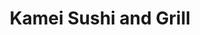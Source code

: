 ---
layout: place
title: "Kamei Sushi and Grill"
permalink: /texas/college-station/kamei-sushi-and-grill.html
stateAbbr: TX
stateName: Texas
cityName: College Station
seo:
  name: "Kamei Sushi and Grill"
  type: Restaurant
  links: https://www.kameisushiandgrilltx.com/
description: "Looking for sushi in College Station, Texas? Check out Kamei Sushi and Grill for a delightful Japanese dining experience. Enjoy a variety of sushi and other ..."
place_id: ChIJIenJccqaRoYR7ai1JDjVCkk
photos:
  - name: >-
      places/ChIJIenJccqaRoYR7ai1JDjVCkk/photos/AeeoHcKMdhUMhM3OIAR9u9gVnd7GU8dNlVk2GyZecjkyi_fhTLrL4H6wsYmvIGNhBluFSwuSQN9NKZPHVVnHUikJubEQd-9Pbb6xFVn1NNzZfC15paRi3LjRNTagYhsM1BOBL3KHalnl9euee2WVr7XaQfLCzm1kjG5k23Gc6CWGViR3P30YvsdyntFqMnhifP_mdesin-QuPQ6tGifSBAAccm7UR4mi5zrwv4irbS60I3805A9Gt0Ly3Nu2QEqLho6sk25R9gm9PbpZ-Fj462_loY6NQpVtsgKB3nENjC4OEBkVVhwQOZPWiCPYPSMmddvX1Ma9o5fep-MB8lGcWqKYUArG9pJkVg8qZIcL5szmiDa4S_-HQInn4FZynZJEbifhY_VpKwaZ8A5n15aXXbX-6xwTKfmQWHPpMr3yzrUXy6k
    widthPx: 3072
    heightPx: 2340
    authorAttributions:
      - displayName: Dr Y
        uri: https://maps.google.com/maps/contrib/112211163110323359379
        photoUri: >-
          https://lh3.googleusercontent.com/a-/ALV-UjVCpYISP0g9KTI1PeBW5VUytQ8gdWbdHwXeh8hnL-E5DxvRt-TbAw=s100-p-k-no-mo
    flagContentUri: >-
      https://www.google.com/local/imagery/report/?cb_client=maps_api_places.places_api&image_key=!1e10!2sCIHM0ogKEICAgICKrr6ncg&hl=en-US
    googleMapsUri: >-
      https://www.google.com/maps/place//data=!3m4!1e2!3m2!1sCIHM0ogKEICAgICKrr6ncg!2e10!4m2!3m1!1s0x86469aca71c9e921:0x490ad53824b5a8ed
  - name: >-
      places/ChIJIenJccqaRoYR7ai1JDjVCkk/photos/AeeoHcLJt2zFQHiglRjPVFjTADRRj2IDw-7cdbHc2kwiae-ODvPesneoVeg1Cxs3iwus0B5Je11bIb7I0uJhzOaV7W42S0CLUR6rcxWebw0VIb_DmlLpWeOTdrseD_JdUOWlQLVq9dNC3A-cdsUdKob-vD0nPRhpyyOUZnr79rgt57h4bopx36mZFyWXl7WyXcrjkRJMtCwCASMpjEO_HHsG5C3OPSZpuBTkWtMo-59DUKC25f88FDG9CvqpzaMH-2Lt9Rwj2CqkB0L19Cy9-FkpSn5f2YzvWU5kb-EiNhTsH2xCt1nrsqxSruuZhZY4fW1G-fL3LfbigbmJby8pWnPPJF5jOv-9GwRciDvPJNO1tsBqcdUmnAtsD0gFzA2Xpe5ZtcKBdII39XRhRJWcAl2p_5Nmi9csibPtT1fR4nxLXDj-lck
    widthPx: 4032
    heightPx: 3024
    authorAttributions:
      - displayName: James Miculka
        uri: https://maps.google.com/maps/contrib/117243276364293744583
        photoUri: >-
          https://lh3.googleusercontent.com/a/ACg8ocJW9HHvFbuYexptsPjfPzZ5brM57NPyflRFGFhmzXjJ4qtT3Ms=s100-p-k-no-mo
    flagContentUri: >-
      https://www.google.com/local/imagery/report/?cb_client=maps_api_places.places_api&image_key=!1e10!2sCIHM0ogKEICAgIC-zN64xQE&hl=en-US
    googleMapsUri: >-
      https://www.google.com/maps/place//data=!3m4!1e2!3m2!1sCIHM0ogKEICAgIC-zN64xQE!2e10!4m2!3m1!1s0x86469aca71c9e921:0x490ad53824b5a8ed
  - name: >-
      places/ChIJIenJccqaRoYR7ai1JDjVCkk/photos/AeeoHcIPxp_1xb_b4jMeCizJ2jdSNILY0vb24IBI9yOPSZPDXXF3yeAJBkh43VFkibK1o18UF6HdI9PZvykJQ7M5Ll684906uWrjurp1dn1Wc4Ly0wNckmFivMr65O8dcG91xcEvq48rSHKsSBEltO3D6kgTmQFpm0suhN3FZTBnhwakUDaHLeFm0J-4S-o_udjBblXVEqP-euwcoeXk_5P8N7mfCw0SfhvUkoBeEHniILee9tv9x1_hv6MLOluoBLhaRZbCYKMRK0Yd4w_aQkIdTmLCKYOOTelEStZMFxQ2PZFQum3g5VeJIx5LnGn3bNpCuWcpjHL3jSwbAjyvKq0W4RxPDKoFr05KSAn2TWhrHfvVGIG_lDV0aRtjYwnAAtnEquyT3Noq3TX_yrlF3wdy5-NuK1E3heWw8D-L4PbSLFY
    widthPx: 4000
    heightPx: 3008
    authorAttributions:
      - displayName: Matt ward
        uri: https://maps.google.com/maps/contrib/108687183021842071402
        photoUri: >-
          https://lh3.googleusercontent.com/a-/ALV-UjUVRpGILK-oIecR1TfLDZEMEtZrJnUhXOvDVbu5XYq3e-plChgHwg=s100-p-k-no-mo
    flagContentUri: >-
      https://www.google.com/local/imagery/report/?cb_client=maps_api_places.places_api&image_key=!1e10!2sCIHM0ogKEICAgMCg7bepTw&hl=en-US
    googleMapsUri: >-
      https://www.google.com/maps/place//data=!3m4!1e2!3m2!1sCIHM0ogKEICAgMCg7bepTw!2e10!4m2!3m1!1s0x86469aca71c9e921:0x490ad53824b5a8ed
  - name: >-
      places/ChIJIenJccqaRoYR7ai1JDjVCkk/photos/AeeoHcJtD1YM6gAebFOTB_9S99Hwd7YifhJo0QaC6OoG0jcLXTDg7W73P-SOpUbnA6_1lr9y4QGv9_-4hFao3msmpJKOwSf4dZTcVPlCbwMJEqJt8o1_gSh4uR9q2IZUTSc1EDrbvBBK8louwKLYdgx3wDQwP2yPoNgRpionrwYmYpibgfRmdUe2DGTFwXbk0sjbHoeYWPfBySmgOPGHsks3veDQziiwyRM23ZQTj-XPdVedBrkUZ410G3S6lxxwysdd0P4I__P-GDspXDGaxeqneYryQm0qwTFs3gGTTC0a07kQPShG7oJRSDqevXJ5AmpZbaGPJWQql_u5LV89_BnCYmsqcqAEZF0LIozyS-13P-Phv-EqrrAuEddnaHYSothXuVuZ8Wo3YE6qTi64jHhspbUQg1FySvb1S5fog5mrk5-0x7B0
    widthPx: 3072
    heightPx: 4080
    authorAttributions:
      - displayName: Cheska Youlton
        uri: https://maps.google.com/maps/contrib/110583114137193591029
        photoUri: >-
          https://lh3.googleusercontent.com/a/ACg8ocLuw_DmUnSp5N84aj_7uXx3IE5aYQUSw3dw6rruw-BGeBF-bQ=s100-p-k-no-mo
    flagContentUri: >-
      https://www.google.com/local/imagery/report/?cb_client=maps_api_places.places_api&image_key=!1e10!2sCIHM0ogKEICAgICrmeTr8AE&hl=en-US
    googleMapsUri: >-
      https://www.google.com/maps/place//data=!3m4!1e2!3m2!1sCIHM0ogKEICAgICrmeTr8AE!2e10!4m2!3m1!1s0x86469aca71c9e921:0x490ad53824b5a8ed
  - name: >-
      places/ChIJIenJccqaRoYR7ai1JDjVCkk/photos/AeeoHcK-Sy3E70v7yMY2_e2LSlHm86MmME8Yh4zHauFJ7YAdSsvBjiThkDWQ4aD9Cz8amunqQYyjvoZtJLxW5WYZ3uTochA4vFpAEFctK6oMfnOmzWxgtELiiAGqU9fHnVqXtnSH7YTuGH49JWq7ugkoB7dhQJgMoykiLOrdWKyQwwtRwnskK6O_bCLk4YFl6TtIrJ1jLDg6u8sRlXnc4HGzg0yPMKqJqx7qi2TWAWDH_Z5YovuvOQeB2pHymN9U7cbvMIAsaPKi9QMO2XfFbdZdETc34aJX-TSNedCuCbuvbUHt41TYmHpr54rxBuXap5xxHLQGF8p98Amb5SfrJWTpPThVaZkZfluQlRV0KJpcIcLlSiHXlcpBA5-jkwn2FMnZKgWhhoK8HQQIzmO7SyW-L0L5VyEom7TbK0FDxTQJBvcRF4iF
    widthPx: 2790
    heightPx: 2408
    authorAttributions:
      - displayName: Vincent S.
        uri: https://maps.google.com/maps/contrib/117893760273366651411
        photoUri: >-
          https://lh3.googleusercontent.com/a-/ALV-UjW0XYn3SuvYZkUz3yImM_NZqJJRRx7w2KVjXOZccWFOoY4AqZo=s100-p-k-no-mo
    flagContentUri: >-
      https://www.google.com/local/imagery/report/?cb_client=maps_api_places.places_api&image_key=!1e10!2sCIHM0ogKEICAgMDgvsyZ3AE&hl=en-US
    googleMapsUri: >-
      https://www.google.com/maps/place//data=!3m4!1e2!3m2!1sCIHM0ogKEICAgMDgvsyZ3AE!2e10!4m2!3m1!1s0x86469aca71c9e921:0x490ad53824b5a8ed
  - name: >-
      places/ChIJIenJccqaRoYR7ai1JDjVCkk/photos/AeeoHcLSQvQ5VZ_SEO8KlqI2pRN85SrE2Ikye83bwm5AjA1L-BoHPv87dyAo81ZQR4yvVCxybfh2-4qY_9vcYjku8vA2QxKH_Avvh0k6DzLViZOchZuYGlNJkrAIplIx9042DW4ZsUbwL7vL5uqYdQQfgOM7SToJnaFGN17CvL0GtHQEirkGO5Lz5ToMhC_PswfKIAl6-u6d6Gk74AdKU_Ub45NYff1C-5FSfDRE_62BPjkVSyij2vuWKtT7sWS9MPtllBNx5ktLk9ABWZiorufRojhsDOh1HTDchGzUeHK2mbP8qWhZdW59lrVk03mBDy0ARnZ6X7QnME2iU0I0cD3-XAJaubfW0gEnpG-9aTujfAwIfD5XQ1kxeG97nco29zcrbm6qex4WMmiWyJLYaSDTeNa8jW7vYFVaBZS1sFFTvBba450z
    widthPx: 4032
    heightPx: 3024
    authorAttributions:
      - displayName: Donna Eckert
        uri: https://maps.google.com/maps/contrib/109024392304553949117
        photoUri: >-
          https://lh3.googleusercontent.com/a-/ALV-UjV_o6uxvO_aden3t_xeqWW5LEsWytHKDqrVb0--ZXdP-I7hJeN6gw=s100-p-k-no-mo
    flagContentUri: >-
      https://www.google.com/local/imagery/report/?cb_client=maps_api_places.places_api&image_key=!1e10!2sCIHM0ogKEICAgICl2Izs9gE&hl=en-US
    googleMapsUri: >-
      https://www.google.com/maps/place//data=!3m4!1e2!3m2!1sCIHM0ogKEICAgICl2Izs9gE!2e10!4m2!3m1!1s0x86469aca71c9e921:0x490ad53824b5a8ed
  - name: >-
      places/ChIJIenJccqaRoYR7ai1JDjVCkk/photos/AeeoHcLXRB2JvCsfjHzfeiL86QTrR17XA54G3pcAQ_zXYsqaZy48frB_4AUbjzyzRX-IQpPnqhVJC8_G5CXuhlCWtPs4MxVSBwv5gtfNEl9bFf6w1nJVn6qSkY7EeIrIO6SZzQE3MjaA_RzAVy51jtKShHvbnfVsJqORkjk69L5ZHVrix-3dazfQbK6P9RN9pWR029t74milfC3LYkaPW61E4P35LWWFazdZV4QW27XHgubWdF3M4mqcfa61MoN8GhZIgz1OJhmmi6eWfeZwngE7DBuVJumQPc_GwUfcxJEt91c08RE0EAJzW3jXcH1fcwC43tuGLoZgqkd3F-tbSg6vyyKeWiCSatiewsbZPHu4AbqfbJFUP9U-JbgGcSwfLxcZlpL5CQo18Txdjb0ep2oiOXZaLiWkgh51UccRbS5JF6agAw
    widthPx: 4000
    heightPx: 2252
    authorAttributions:
      - displayName: Brian “Tally Man” Tally
        uri: https://maps.google.com/maps/contrib/117252224542201906257
        photoUri: >-
          https://lh3.googleusercontent.com/a-/ALV-UjUwP8Xe9gkoie6IIB3yyBvJvA7Jm4OaDZzG7GvzvIT53kqNRG1Muw=s100-p-k-no-mo
    flagContentUri: >-
      https://www.google.com/local/imagery/report/?cb_client=maps_api_places.places_api&image_key=!1e10!2sCIHM0ogKEICAgIC15pKhVA&hl=en-US
    googleMapsUri: >-
      https://www.google.com/maps/place//data=!3m4!1e2!3m2!1sCIHM0ogKEICAgIC15pKhVA!2e10!4m2!3m1!1s0x86469aca71c9e921:0x490ad53824b5a8ed
  - name: >-
      places/ChIJIenJccqaRoYR7ai1JDjVCkk/photos/AeeoHcIHz1C53gl8AHrS6XCSwKnof3FQRyB8hMNehMXef4NOWaBbQbc4U6qJ36Tk8tj4b5VjMlvgRLIqCDRsSR_7jwFEol3I3_YPi5RyAdIT0EFslkKKBwF0TQTjDrWu_JNiqiOpqG3uq_dGpaxdwix2V2bU4ba-Zl6SaTaE0gRPswK_TRnDDLdgk2qhYXah4KQGnKgd04m33a1fcgI2xXmqpW9cxDaczAiAiYEu6TDC5gB5v3okiRVSI5S1Dc3FD86esbbmk8vEatk2aq7S9Aid51dlOUFVn59EizVQ_YpuT2QhisUTy1QlXX_cShUxAWWJ6NX6YqAV-QLROAsKA49sRJNTrFQr6TCf55B3qm_cNKopmIZ6ZvIr1dQfe7k-muj_5GKjdXEwYV63OkesaM9JF4AzPw0GRo2dECUzsfte6qM
    widthPx: 3024
    heightPx: 4032
    authorAttributions:
      - displayName: Johnny Ramirez
        uri: https://maps.google.com/maps/contrib/108643266340427144723
        photoUri: >-
          https://lh3.googleusercontent.com/a/ACg8ocIvJYXAQzd7RE-ugW6eZ1Ia_NYqKwP9D6k0VBgA01bwabAnkg=s100-p-k-no-mo
    flagContentUri: >-
      https://www.google.com/local/imagery/report/?cb_client=maps_api_places.places_api&image_key=!1e10!2sCIHM0ogKEICAgICPq9L-EA&hl=en-US
    googleMapsUri: >-
      https://www.google.com/maps/place//data=!3m4!1e2!3m2!1sCIHM0ogKEICAgICPq9L-EA!2e10!4m2!3m1!1s0x86469aca71c9e921:0x490ad53824b5a8ed
  - name: >-
      places/ChIJIenJccqaRoYR7ai1JDjVCkk/photos/AeeoHcIE2LFg6I5fZk4MHeEQeQPY6wGxAJ8zl_a-RqlJIN1C3IAoKnztatomOUNrZT1hGKA6fXRN_qRyl9Ta1GHsoo0faUUAhWfEJXEMO1G61a6GUuZ9zbspc5AKx_HTG_vwK62mlrHFwbhUBRQxqGeZ98uTKRzXtGJDn7pxTrnGwRHtHj7DfrkLpSoRVgNnbv2Ko-yXV4TvnXHU-vtTbu4lxn92aBNYkksf66KCJC7k-ncPgTnENrLUQV50FY02Hglz6lhD-EqkFNdkRkKGWFTm0xSAmubRFiEohyVrSrjCiul0OxwQAlBm2aH3V9TQ8reFOH-Ei2-wpvambEK22eUgHiSlTVN4JLJ6IB1Mfin0p8o_SUUz_Sqg0qk7kmyFFczxgpNR7HlU-oiT-Ev4h2fvjCMHd87XrXxhb59-HvOPVT2_nSe7
    widthPx: 3024
    heightPx: 4032
    authorAttributions:
      - displayName: Heshani Jayatissa
        uri: https://maps.google.com/maps/contrib/102625550666757723869
        photoUri: >-
          https://lh3.googleusercontent.com/a-/ALV-UjVNFf5OrICB_0Rem7_W7RqpiSFVLLkPRASzI5sQ3dhzcpLZ3XHcfA=s100-p-k-no-mo
    flagContentUri: >-
      https://www.google.com/local/imagery/report/?cb_client=maps_api_places.places_api&image_key=!1e10!2sCIHM0ogKEICAgIC4pari0AE&hl=en-US
    googleMapsUri: >-
      https://www.google.com/maps/place//data=!3m4!1e2!3m2!1sCIHM0ogKEICAgIC4pari0AE!2e10!4m2!3m1!1s0x86469aca71c9e921:0x490ad53824b5a8ed
  - name: >-
      places/ChIJIenJccqaRoYR7ai1JDjVCkk/photos/AeeoHcJyudrOcgUfNFOeGdLgNlCsIAAm6bkcY3FxpCs2qKHNL74YqPUEfMIjfmUbUjU2VYqEYuNBp1dD7FUx-PoRl2Em8FAlHgSjs1Ms2YXcDuiw1OH9JbQd97QxiwIL-4q7CoWrSCV4AgAtdSVMyw3J3XduUKhDpDPoPWHcdpcXremlp3_18h0DKbiZnhXgHjT-127VHWilAH-5vy406oAeilNcONvEr17ep25DaRXGo9IiXMlOSS2q4i-TkBvc9tcIhkTun9ukBP3cFSd3FBhdxSLPZ0wBP6zOEo-k-1PhZFpLPxPWP2LWbzL5ilPiIb0ejsWo1jACLnRWvE3AkCoiNFWokbWSaR9OPM_Y9L6TCkgjBuUE-zzs_sr9MSsY2Y-vJYYyBKmBstIq2FCj_RJl2MXQCcIn25Bon6UFsQLz8eqTPm5C
    widthPx: 3024
    heightPx: 4032
    authorAttributions:
      - displayName: Rongyu Cui
        uri: https://maps.google.com/maps/contrib/108590995719948789286
        photoUri: >-
          https://lh3.googleusercontent.com/a-/ALV-UjXqgIWD1RQWDFJfXBm_sWesiXkXS9IVnpT4AwE3zUvmBr9msMjU=s100-p-k-no-mo
    flagContentUri: >-
      https://www.google.com/local/imagery/report/?cb_client=maps_api_places.places_api&image_key=!1e10!2sCIHM0ogKEICAgIDHiKDO-gE&hl=en-US
    googleMapsUri: >-
      https://www.google.com/maps/place//data=!3m4!1e2!3m2!1sCIHM0ogKEICAgIDHiKDO-gE!2e10!4m2!3m1!1s0x86469aca71c9e921:0x490ad53824b5a8ed
address: '951 William D. Fitch Pkwy #701, College Station, TX 77845, USA'
street: '951 William D. Fitch Pkwy #701'
city: College Station
state: TX
zip: '77845'
country: USA
neighborhood: null
latitude: '30.558281'
longitude: '-96.260899'
accessibility_options:
  wheelchairAccessibleParking: true
  wheelchairAccessibleEntrance: true
  wheelchairAccessibleRestroom: true
  wheelchairAccessibleSeating: true
business_status: OPERATIONAL
name: Kamei Sushi and Grill
google_maps_links:
  directionsUri: >-
    https://www.google.com/maps/dir//''/data=!4m7!4m6!1m1!4e2!1m2!1m1!1s0x86469aca71c9e921:0x490ad53824b5a8ed!3e0
  placeUri: https://maps.google.com/?cid=5263253551646615789
  writeAReviewUri: >-
    https://www.google.com/maps/place//data=!4m3!3m2!1s0x86469aca71c9e921:0x490ad53824b5a8ed!12e1
  reviewsUri: >-
    https://www.google.com/maps/place//data=!4m4!3m3!1s0x86469aca71c9e921:0x490ad53824b5a8ed!9m1!1b1
  photosUri: >-
    https://www.google.com/maps/place//data=!4m3!3m2!1s0x86469aca71c9e921:0x490ad53824b5a8ed!10e5
primary_type: Japanese Restaurant
opening_hours:
  regular: null
  current: null
secondary_opening_hours:
  regular:
    weekdayDescriptions: null
    type: null
  current:
    weekdayDescriptions: null
    type: null
phone: (979) 690-9500
price_level: PRICE_LEVEL_MODERATE
price_range: $10 &ndash; $20
rating: '4.3'
rating_count: 331
website: https://www.kameisushiandgrilltx.com/
reviews: null
parking_options: null
payment_options: null
allow_dogs: null
curbside_pickup: null
delivery: null
dine_in: null
good_for_children: null
good_for_groups: null
good_for_sports: null
live_music: null
menu_for_children: null
outdoor_seating: null
reservable: null
restroom: null
serves_beer: null
serves_breakfast: null
serves_brunch: null
serves_cocktails: null
serves_coffee: null
serves_dinner: null
serves_dessert: null
serves_lunch: null
serves_vegetarian_food: null
serves_wine: null
takeout: null
summary: null

---